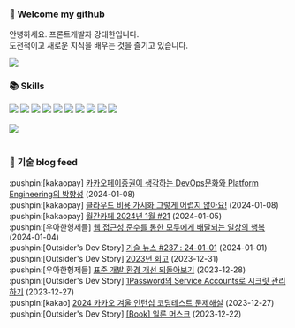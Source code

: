 ### 👋 Welcome my github

안녕하세요. 프론트개발자 강대한입니다.
<br>
도전적이고 새로운 지식을 배우는 것을 즐기고 있습니다.

<!--
![header](https://capsule-render.vercel.app/api?type=Waving&color=auto&height=300&section=header&text=Welcome&fontAlignY=40&desc=KangDaeHan%20github%20&descSize=20&descAlignY=55&animation=fadeIn&fontSize=90)

**KangDaeHan/KangDaeHan** is a ✨ _special_ ✨ repository because its `README.md` (this file) appears on your GitHub profile.

Here are some ideas to get you started:

- 🔭 I’m currently working on ...
- 🌱 I’m currently learning ...
- 👯 I’m looking to collaborate on ...
- 🤔 I’m looking for help with ...
- 💬 Ask me about ...
- 📫 How to reach me: ...
- 😄 Pronouns: ...
- ⚡ Fun fact: ...
-->

<a href="https://twinfamily.github.io" target="_blank"><img src="https://img.shields.io/badge/Blog-121D33?style=flat-square&logo=blogger&logoColor=ffffff"/></a>

### :books: Skills
<a href="#" target="_blank"><img src="https://img.shields.io/badge/React-61DAFB?style=flat-square&logo=react&logoColor=ffffff"/></a>
<a href="#" target="_blank"><img src="https://img.shields.io/badge/Html5-E34F26?style=flat-square&logo=html5&logoColor=ffffff"/></a>
<a href="#" target="_blank"><img src="https://img.shields.io/badge/Javascript-F7DF1E?style=flat-square&logo=javascript&logoColor=ffffff"/></a>
<a href="#" target="_blank"><img src="https://img.shields.io/badge/Cssmodules-000000?style=flat-square&logo=cssmodules&logoColor=ffffff"/></a>
<a href="#" target="_blank"><img src="https://img.shields.io/badge/Node.js-339933?style=flat-square&logo=nodedotjs&logoColor=ffffff"/></a>
<a href="#" target="_blank"><img src="https://img.shields.io/badge/Typescript-3178C6?style=flat-square&logo=typescript&logoColor=ffffff"/></a>
<a href="#" target="_blank"><img src="https://img.shields.io/badge/Git-F05032?style=flat-square&logo=git&logoColor=ffffff"/></a>
<a href="#" target="_blank"><img src="https://img.shields.io/badge/Gitlab-FC6D26?style=flat-square&logo=gitlab&logoColor=ffffff"/></a>
<a href="#" target="_blank"><img src="https://img.shields.io/badge/Webpack-8DD6F9?style=flat-square&logo=webpack&logoColor=ffffff"/></a>
<a href="#" target="_blank"><img src="https://img.shields.io/badge/Vite-646CFF?style=flat-square&logo=vite&logoColor=ffffff"/></a>
<br><br>
<img src="https://github-readme-stats.vercel.app/api/top-langs/?username=KangDaeHan&layout=compact">
<br><br>
### :round_pushpin: 기술 blog feed
<!-- BLOG-POST-LIST:START --><div>:pushpin:[kakaopay] <a target="_blank" href="https://tech.kakaopay.com/post/kakaopaysec-devops-platform/">카카오페이증권이 생각하는 DevOps문화와 Platform Engineering의 방향성</a> (2024-01-08)</div><div>:pushpin:[kakaopay] <a target="_blank" href="https://tech.kakaopay.com/post/cloud-cost-visualization/">클라우드 비용 가시화 그렇게 어렵지 않아요!</a> (2024-01-08)</div><div>:pushpin:[kakaopay] <a target="_blank" href="https://tech.kakaopay.com/post/pay-magazine-202401/">월간카페 2024년 1월 #21</a> (2024-01-05)</div><div>:pushpin:[우아한형제들] <a target="_blank" href="https://techblog.woowahan.com/15541/">웹 접근성 준수를 통한 모두에게 배달되는 일상의 행복</a> (2024-01-04)</div><div>:pushpin:[Outsider's Dev Story] <a target="_blank" href="https://blog.outsider.ne.kr/1702">기술 뉴스 #237 : 24-01-01</a> (2024-01-01)</div><div>:pushpin:[Outsider's Dev Story] <a target="_blank" href="https://blog.outsider.ne.kr/1701">2023년 회고</a> (2023-12-31)</div><div>:pushpin:[우아한형제들] <a target="_blank" href="https://techblog.woowahan.com/15572/">표준 개발 환경 개선 되돌아보기</a> (2023-12-28)</div><div>:pushpin:[Outsider's Dev Story] <a target="_blank" href="https://blog.outsider.ne.kr/1700">1Password의 Service Accounts로 시크릿 관리하기</a> (2023-12-27)</div><div>:pushpin:[kakao] <a target="_blank" href="https://tech.kakao.com/2023/12/27/2024-coding-test-winter-internship/">2024 카카오 겨울 인턴십 코딩테스트 문제해설</a> (2023-12-27)</div><div>:pushpin:[Outsider's Dev Story] <a target="_blank" href="https://blog.outsider.ne.kr/1699">[Book] 일론 머스크</a> (2023-12-22)</div><!-- BLOG-POST-LIST:END -->

<!-- ![Anurag's GitHub stats](https://github-readme-stats.vercel.app/api?username=KangDaeHan&show_icons=true&theme=radical) -->
<!--
### 📫 Blog
<table><tbody><tr>
<td>
    <a href="https://yeonyeon.tistory.com/312">
        <div>[인프콘 후기] 2023 INFCON </div>
    </a>
    <div>1. 인프콘에 참가하다 🙂 어떻게 참가할 수 있었는가 때는 2023년 7월 18일 12시 48분. 인프콘 추첨 결과 공개까지 12... </div>
    <div>23.08.16</div>
</td>
<td>
    <a href="https://yeonyeon.tistory.com/311">
        <img width="100%" src="/img/8066187260670780795.png"/><br/>
        <div>[Git] 머지 커밋 revert 하기 </div>
    </a>
    <div>🤔 git revert란? git revert란 일부 기존의 커밋들을 되돌리는 작업이다. git reset과는 다른 것이, git reset은 기... </div>
    <div>23.08.13</div>
</td>
<td>
    <a href="https://yeonyeon.tistory.com/310">
        <img width="100%" src="/img/9188834980247484156.png"/><br/>
        <div>[Spring Batch] 개념부터 코드까지 </div>
    </a>
    <div>목차 1. Spring Batch란? 2. Spring Batch 구조 3. 기본적인 세팅 4. Job, Step 5. ItemReader, ItemProcessor,  ItemW... </div>
    <div>23.07.21</div>
</td>
</tr>
</tbody></table>
-->
